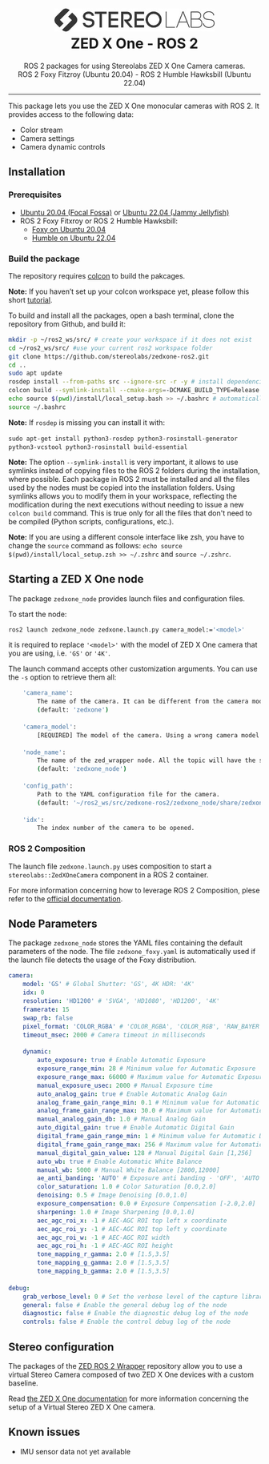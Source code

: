 <h1 align="center">
   <img src="./images/Picto+STEREOLABS_Black.jpg" alt="Stereolabs" title="Stereolabs" /><br \>
   ZED X One - ROS 2
</h1>

<p align="center">
  ROS 2 packages for using Stereolabs ZED X One Camera cameras.<br>
  ROS 2 Foxy Fitzroy (Ubuntu 20.04) - ROS 2 Humble Hawksbill (Ubuntu 22.04)
</p>

<hr>

This package lets you use the ZED X One monocular cameras with ROS 2. It provides access to the following data:

  - Color stream
  - Camera settings
  - Camera dynamic controls

## Installation

### Prerequisites

- [Ubuntu 20.04 (Focal Fossa)](https://releases.ubuntu.com/focal/) or [Ubuntu 22.04 (Jammy Jellyfish)](https://releases.ubuntu.com/jammy/)
- ROS 2 Foxy Fitxroy or ROS 2 Humble Hawksbill: 
  - [Foxy on Ubuntu 20.04](https://docs.ros.org/en/foxy/Installation/Linux-Install-Debians.html)
  - [Humble on Ubuntu 22.04](https://docs.ros.org/en/humble/Installation/Linux-Install-Debians.html)

### Build the package

The repository requires [colcon](http://design.ros2.org/articles/build_tool.html) to build the pakcages.

**Note:** If you haven’t set up your colcon workspace yet, please follow this short [tutorial](https://index.ros.org/doc/ros2/Tutorials/Colcon-Tutorial/). 

To build and install all the packages, open a bash terminal, clone the repository from Github, and build it:

```bash
mkdir -p ~/ros2_ws/src/ # create your workspace if it does not exist
cd ~/ros2_ws/src/ #use your current ros2 workspace folder
git clone https://github.com/stereolabs/zedxone-ros2.git
cd ..
sudo apt update
rosdep install --from-paths src --ignore-src -r -y # install dependencies
colcon build --symlink-install --cmake-args=-DCMAKE_BUILD_TYPE=Release --parallel-workers $(nproc) # build the workspace
echo source $(pwd)/install/local_setup.bash >> ~/.bashrc # automatically source the installation in every new bash (optional)
source ~/.bashrc
```

**Note:** If `rosdep` is missing you can install it with:

  ```sudo apt-get install python3-rosdep python3-rosinstall-generator python3-vcstool python3-rosinstall build-essential```

**Note:** The option `--symlink-install` is very important, it allows to use symlinks instead of copying files to the ROS 2 folders during the installation, where possible. Each package in ROS 2 must be installed and all the files used by the nodes must be copied into the installation folders. Using symlinks allows you to modify them in your workspace, reflecting the modification during the next executions without needing to issue a new `colcon build` command. This is true only for all the files that don't need to be compiled (Python scripts, configurations, etc.).

**Note:** If you are using a different console interface like zsh, you have to change the `source` command as follows: `echo source $(pwd)/install/local_setup.zsh >> ~/.zshrc` and `source ~/.zshrc`.

## Starting a ZED X One node

The package `zedxone_node` provides launch files and configuration files.

To start the node:

```bash
ros2 launch zedxone_node zedxone.launch.py camera_model:='<model>'
```

it is required to replace `'<model>'` with the model of ZED X One camera that you are using, i.e. `'GS'` or `'4K'`.

The launch command accepts other customization arguments. You can use the `-s` option to retrieve them all:

```bash
    'camera_name':
        The name of the camera. It can be different from the camera model and it will be used as node `namespace`.
        (default: 'zedxone')

    'camera_model':
        [REQUIRED] The model of the camera. Using a wrong camera model can disable camera features. Valid choices are: ['GS', '4K']

    'node_name':
        The name of the zed_wrapper node. All the topic will have the same prefix: `/<camera_name>/<node_name>/`
        (default: 'zedxone_node')

    'config_path':
        Path to the YAML configuration file for the camera.
        (default: '~/ros2_ws/src/zedxone-ros2/zedxone_node/share/zedxone_node/config/zedxone.yaml')

    'idx':
        The index number of the camera to be opened.
```

### ROS 2 Composition

The launch file `zedxone.launch.py` uses composition to start a `stereolabs::ZedXOneCamera` component in a ROS 2 container.

For more information concerning how to leverage ROS 2 Composition, plese refer to the [official documentation](https://docs.ros.org/en/humble/Concepts/Intermediate/About-Composition.html).

## Node Parameters

The package `zedxone_node` stores the YAML files containing the default parameters of the node.
The file `zedxone_foxy.yaml` is automatically used if the launch file detects the usage of the Foxy distribution.

```yaml
camera:
    model: 'GS' # Global Shutter: 'GS', 4K HDR: '4K'
    idx: 0
    resolution: 'HD1200' # 'SVGA', 'HD1080', 'HD1200', '4K'
    framerate: 15
    swap_rb: false
    pixel_format: 'COLOR_RGBA' # 'COLOR_RGBA', 'COLOR_RGB', 'RAW_BAYER'
    timeout_msec: 2000 # Camera timeout in milliseconds

    dynamic:
        auto_exposure: true # Enable Automatic Exposure
        exposure_range_min: 28 # Minimum value for Automatic Exposure
        exposure_range_max: 66000 # Maximum value for Automatic Exposure
        manual_exposure_usec: 2000 # Manual Exposure time
        auto_analog_gain: true # Enable Automatic Analog Gain
        analog_frame_gain_range_min: 0.1 # Minimum value for Automatic Analog Gain
        analog_frame_gain_range_max: 30.0 # Maximum value for Automatic Analog Gain
        manual_analog_gain_db: 1.0 # Manual Analog Gain
        auto_digital_gain: true # Enable Automatic Digital Gain
        digital_frame_gain_range_min: 1 # Minimum value for Automatic Digital Gain
        digital_frame_gain_range_max: 256 # Maximum value for Automatic Digital Gain
        manual_digital_gain_value: 128 # Manual Digital Gain [1,256]
        auto_wb: true # Enable Automatic White Balance
        manual_wb: 5000 # Manual White Balance [2800,12000]
        ae_anti_banding: 'AUTO' # Exposure anti banding - 'OFF', 'AUTO', '50Hz', '60Hz'
        color_saturation: 1.0 # Color Saturation [0.0,2.0]
        denoising: 0.5 # Image Denoising [0.0,1.0]
        exposure_compensation: 0.0 # Exposure Compensation [-2.0,2.0]
        sharpening: 1.0 # Image Sharpening [0.0,1.0]
        aec_agc_roi_x: -1 # AEC-AGC ROI top left x coordinate
        aec_agc_roi_y: -1 # AEC-AGC ROI top left y coordinate
        aec_agc_roi_w: -1 # AEC-AGC ROI width
        aec_agc_roi_h: -1 # AEC-AGC ROI height
        tone_mapping_r_gamma: 2.0 # [1.5,3.5]
        tone_mapping_g_gamma: 2.0 # [1.5,3.5]
        tone_mapping_b_gamma: 2.0 # [1.5,3.5]

debug:
    grab_verbose_level: 0 # Set the verbose level of the capture library [0-6]
    general: false # Enable the general debug log of the node
    diagnostic: false # Enable the diagnostic debug log of the node
    controls: false # Enable the control debug log of the node
```

## Stereo configuration

The packages of the [ZED ROS 2 Wrapper](https://github.com/stereolabs/zed-ros2-wrapper/) repository allow you to use a virtual Stereo Camera composed of two ZED X One devices with a custom baseline. 

Read [the ZED X One documentation](https://www.stereolabs.com/docs/get-started-with-zed-x-one/zed-x-one-stereo) for more information concerning the setup of a Virtual Stereo ZED X One camera.

## Known issues

* IMU sensor data not yet available
